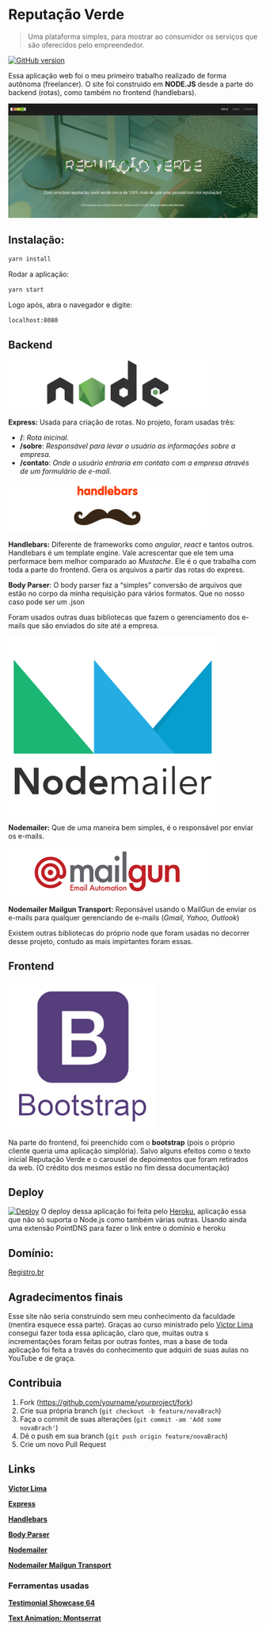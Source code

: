 # Reputação Verde
> Uma plataforma simples, para mostrar ao consumidor os serviços que são oferecidos pelo empreendedor.

[![GitHub version](https://badge.fury.io/gh/peidrao%2Fpeidrao.github.io.svg)](https://badge.fury.io/gh/peidrao%2Fpeidrao.github.io)

Essa aplicação web foi o meu primeiro trabalho realizado de forma autônoma (freelancer). O site foi construido em **NODE.JS** desde a parte do backend (rotas), como também no frontend (handlebars).

![](/readme/img.png)

## Instalação:

```sh
yarn install
```

Rodar a aplicação:

```sh
yarn start
```

Logo após, abra o navegador e digite:

```sh
localhost:8080
```

## Backend
![](/readme/nodejs.png)

**Express:** Usada para criação de rotas. No projeto, foram usadas três:
- **/**:   _Rota inicinal._
- **/sobre**: _Responsável para levar o usuário as informações sobre a empresa._
- **/contato**: _Onde o usuário entraria em contato com a empresa através de um formulário de e-mail._

![](/readme/handlebars.png)

**Handlebars:** Diferente de frameworks como _angular_, _react_ e tantos outros. Handlebars é um template engine. Vale acrescentar que ele tem uma performace bem melhor comparado ao _Mustache_. Ele é o que trabalha com toda a parte do frontend. Gera os arquivos a partir das rotas do express.

**Body Parser**: O body parser faz a “simples” conversão de arquivos que estão no corpo da minha requisição para vários formatos. Que no nosso caso pode ser um .json

Foram usados outras duas bibliotecas que fazem o gerenciamento dos e-mails que são enviados do site até a empresa.

![](/readme/nodemailer.png)

**Nodemailer:** Que de uma maneira bem simples, é o responsável por enviar os e-mails.

![](/readme/mailgun.png)

**Nodemailer Mailgun Transport:** Reponsável usando o MailGun de enviar os e-mails para qualquer gerenciando de e-mails (_Gmail, Yahoo, Outlook_)

Existem outras bibliotecas do próprio node que foram usadas no decorrer desse projeto, contudo as mais impirtantes foram essas.

## Frontend
![](/readme/bootstrap.png)

Na parte do frontend, foi preenchido com o **bootstrap** (pois o próprio cliente queria uma aplicação simplória). Salvo alguns efeitos como o  texto inicial Reputação Verde e o carousel de depoimentos que foram retirados da web. (O crédito dos mesmos estão no fim dessa documentação)

## Deploy
[![Deploy](https://www.herokucdn.com/deploy/button.svg)](https://heroku.com/deploy)
O deploy dessa aplicação foi feita pelo [Heroku](https://dashboard.heroku.com/), aplicação essa que não só suporta o Node.js como também várias outras. Usando ainda uma extensão PointDNS para fazer o link entre o domínio e heroku

## Domínio:
[Registro.br](https://registro.br/)

## Agradecimentos finais
Esse site não seria construindo sem meu conhecimento da faculdade (mentira esquece essa parte).
Graças ao curso ministrado pelo [Victor Lima](https://www.youtube.com/channel/UC_issB-37g9lwfAA37fy2Tgs) consegui fazer toda essa aplicação, claro que, muitas outra s incrementações foram feitas por outras fontes, mas a base de toda aplicação foi feita a través do conhecimento que adquiri de suas aulas no YouTube e de graça.

## Contribuia

1. Fork (<https://github.com/yourname/yourproject/fork>)
2. Crie sua própria branch (`git checkout -b feature/novaBrach`)
3. Faça o commit de suas alterações (`git commit -am 'Add some novaBrach'`)
4. Dê o push em sua branch (`git push origin feature/novaBrach`)
5. Crie um novo Pull Request


## Links
[**Victor Lima**](https://www.youtube.com/channel/UC_issB-37g9lwfAA37fy2Tg)

[**Express**](https://developer.mozilla.org/pt-BR/docs/Learn/Server-side/Express_Nodejs/Introdu%C3%A7%C3%A3o)

[**Handlebars**](https://handlebarsjs.com/)

[**Body Parser**](https://www.npmjs.com/package/body-parser)

[**Nodemailer**](https://nodemailer.com/about/)

[**Nodemailer Mailgun Transport**](https://github.com/orliesaurus/nodemailer-mailgun-transport)

### Ferramentas usadas

[**Testimonial Showcase 64**](https://www.bestjquery.com/labs/testimonial-showcase-64/)

[**Text Animation: Montserrat**](https://codepen.io/ClaireLarsen/pen/XmVyVX)

